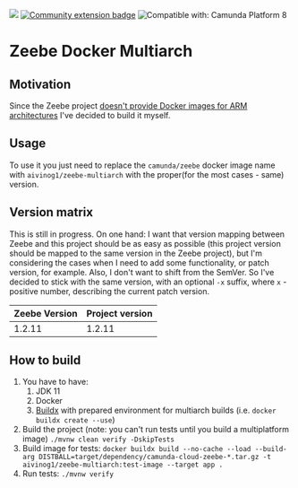 [![](https://img.shields.io/badge/Lifecycle-Proof%20of%20Concept-blueviolet)](https://github.com/Camunda-Community-Hub/community/blob/main/extension-lifecycle.md#proof-of-concept-)
[![Community extension badge](https://img.shields.io/badge/Community%20Extension-An%20open%20source%20community%20maintained%20project-FF4700)](https://github.com/camunda-community-hub/community)
![Compatible with: Camunda Platform 8](https://img.shields.io/badge/Compatible%20with-Camunda%20Platform%208-0072Ce)

# Zeebe Docker Multiarch

## Motivation
Since the Zeebe project [doesn't provide Docker images for ARM architectures](https://github.com/camunda/zeebe/issues/6155) I've decided to build it myself.

## Usage

To use it you just need to replace the `camunda/zeebe` docker image name with `aivinog1/zeebe-multiarch` with the proper(for the most cases - same) version.

## Version matrix
This is still in progress. On one hand: I want that version mapping between Zeebe and this project should be as easy as possible (this project version should be mapped to the same version in the Zeebe project), but I'm considering the cases when I need to add some functionality, or patch version, for example.
Also, I don't want to shift from the SemVer. So I've decided to stick with the same version, with an optional `-x` suffix, where `x` - positive number, describing the current patch version.

| Zeebe Version | Project version |
|---------------|-----------------|
| 1.2.11        | 1.2.11          |

## How to build
1. You have to have:
   1. JDK 11
   2. Docker
   3. [Buildx](https://docs.docker.com/buildx/working-with-buildx/) with prepared environment for multiarch builds (i.e. `docker buildx create --use`)
2. Build the project (note: you can't run tests until you build a multiplatform image) `./mvnw clean verify -DskipTests`
3. Build image for tests: `docker buildx build --no-cache --load --build-arg DISTBALL=target/dependency/camunda-cloud-zeebe-*.tar.gz -t aivinog1/zeebe-multiarch:test-image --target app .`
4. Run tests: `./mvnw verify`
